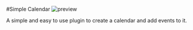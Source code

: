 #Simple Calendar
![preview](https://raw.github.com/brospars/simple-calendar/master/demo/img/screenshot.jpg)

A simple and easy to use plugin to create a calendar and add events to it.